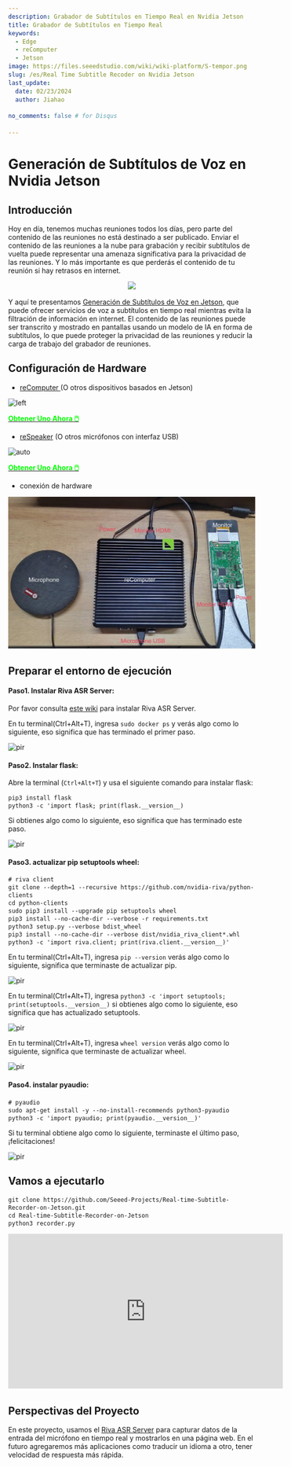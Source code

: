 ```yaml
---
description: Grabador de Subtítulos en Tiempo Real en Nvidia Jetson
title: Grabador de Subtítulos en Tiempo Real
keywords:
  - Edge
  - reComputer
  - Jetson
image: https://files.seeedstudio.com/wiki/wiki-platform/S-tempor.png
slug: /es/Real Time Subtitle Recoder on Nvidia Jetson
last_update:
  date: 02/23/2024
  author: Jiahao

no_comments: false # for Disqus

---
```


# Generación de Subtítulos de Voz en Nvidia Jetson

## Introducción


Hoy en día, tenemos muchas reuniones todos los días, pero parte del contenido de las reuniones no está destinado a ser publicado. Enviar el contenido de las reuniones a la nube para grabación y recibir subtítulos de vuelta puede representar una amenaza significativa para la privacidad de las reuniones. Y lo más importante es que perderás el contenido de tu reunión si hay retrasos en internet.

<div align="center"><img width={800} src="https://files.seeedstudio.com/wiki/reComputer-Jetson/A608/recoder.gif" /></div>

Y aquí te presentamos [Generación de Subtítulos de Voz en Jetson](https://github.com/yuyoujiang/Real-time-Subtitle-Recorder-on-Jetson), que puede ofrecer servicios de voz a subtítulos en tiempo real mientras evita la filtración de información en internet. El contenido de las reuniones puede ser transcrito y mostrado en pantallas usando un modelo de IA en forma de subtítulos, lo que puede proteger la privacidad de las reuniones y reducir la carga de trabajo del grabador de reuniones.


## Configuración de Hardware

- [reComputer ](https://www.seeedstudio.com/reComputer-Industrial-J3011-p-5682.html?queryID=c1e6f0b0bd38a98233ce64bce8083a22&objectID=5682&indexName=bazaar_retailer_products) (O otros dispositivos basados en Jetson)

<p style={{textAlign: 'center'}}> 
 <img src="https://files.seeedstudio.com/wiki/reComputer-Jetson/A608/recomputer_industrial_j3011_orin_nano_8gb.jpg" alt="left" width={800} height="auto" />
 </p>

<div class="get_one_now_container" style={{textAlign: 'center'}}>
    <a class="get_one_now_item" href="https://www.seeedstudio.com/reComputer-Industrial-J3011-p-5682.html" target="_blank">
        <strong><span><font color={'FFFFFF'} size={"4"}> Obtener Uno Ahora 🖱️</font></span></strong>
    </a>
</div>

-  [reSpeaker](https://www.seeedstudio.com/ReSpeaker-Mic-Array-v2-0.html?queryID=2baffb980bdb6d5e65b2b3f511657cb2&objectID=139&indexName=bazaar_retailer_products) (O otros micrófonos con interfaz USB)

<p style={{textAlign: 'center'}}> 
 <img src="https://files.seeedstudio.com/wiki/reComputer-Jetson/A608/ReSpeaker_Mic_Array_v2.0.png" 
alt="auto" width={800} height="auto"/></p>

<div class="get_one_now_container" style={{textAlign: 'center'}}>
    <a class="get_one_now_item" href="https://www.seeedstudio.com/ReSpeaker-Mic-Array-v2-0.html" target="_blank">
        <strong><span><font color={'FFFFFF'} size={"4"}> Obtener Uno Ahora 🖱️</font></span></strong>
    </a>
</div>

-  conexión de hardware
<p style={{textAlign: 'center'}}><img src="https://github.com/Seeed-Projects/Real-time-Subtitle-Recorder-on-Jetson/raw/main/sources/recorder_hardware_connection.png" alt="pir" width={800} height="auto"/></p>

## Preparar el entorno de ejecución

#### Paso1. Instalar Riva ASR Server:

Por favor consulta [este wiki](https://wiki.seeedstudio.com/es/Local_Voice_Chatbot/#install-riva-server) para instalar Riva ASR Server.

En tu terminal(Ctrl+Alt+T), ingresa ```sudo docker ps``` y verás algo como lo siguiente, eso significa que has terminado el primer paso.

<p style={{textAlign: 'center'}}><img src="https://files.seeedstudio.com/wiki/reComputer-Jetson/A608/riva.png" alt="pir" width={1000} height="auto"/></p>

#### Paso2. Instalar flask:

Abre la terminal (`Ctrl+Alt+T`) y usa el siguiente comando para instalar flask:

```shell
pip3 install flask
python3 -c 'import flask; print(flask.__version__)
```
Si obtienes algo como lo siguiente, eso significa que has terminado este paso.

<p style={{textAlign: 'center'}}><img src="https://files.seeedstudio.com/wiki/reComputer-Jetson/A608/flask.png" alt="pir" width={1000} height="auto"/></p>

#### Paso3. actualizar pip setuptools wheel:

```shell
# riva client
git clone --depth=1 --recursive https://github.com/nvidia-riva/python-clients
cd python-clients
sudo pip3 install --upgrade pip setuptools wheel
pip3 install --no-cache-dir --verbose -r requirements.txt
python3 setup.py --verbose bdist_wheel
pip3 install --no-cache-dir --verbose dist/nvidia_riva_client*.whl
python3 -c 'import riva.client; print(riva.client.__version__)'
```
En tu terminal(Ctrl+Alt+T), ingresa ```pip --version``` verás algo como lo siguiente, significa que terminaste de actualizar pip.

<p style={{textAlign: 'center'}}><img src="https://files.seeedstudio.com/wiki/reComputer-Jetson/A608/pip.png" alt="pir" width={1000} height="auto"/></p>

En tu terminal(Ctrl+Alt+T), ingresa ```python3 -c 'import setuptools; print(setuptools.__version__)``` si obtienes algo como lo siguiente, eso significa que has actualizado setuptools.

<p style={{textAlign: 'center'}}><img src="https://files.seeedstudio.com/wiki/reComputer-Jetson/A608/setuptools.png" alt="pir" width={1000} height="auto"/></p>

En tu terminal(Ctrl+Alt+T), ingresa ```wheel version``` verás algo como lo siguiente, significa que terminaste de actualizar wheel.

<p style={{textAlign: 'center'}}><img src="https://files.seeedstudio.com/wiki/reComputer-Jetson/A608/wheel.png" alt="pir" width={1000} height="auto"/></p>

#### Paso4. instalar pyaudio:

```shell
# pyaudio
sudo apt-get install -y --no-install-recommends python3-pyaudio
python3 -c 'import pyaudio; print(pyaudio.__version__)'
```
Si tu terminal obtiene algo como lo siguiente, terminaste el último paso, ¡felicitaciones!

<p style={{textAlign: 'center'}}><img src="https://files.seeedstudio.com/wiki/reComputer-Jetson/A608/pyaudio.png" alt="pir" width={1000} height="auto"/></p>

## Vamos a ejecutarlo

```shell
git clone https://github.com/Seeed-Projects/Real-time-Subtitle-Recorder-on-Jetson.git
cd Real-time-Subtitle-Recorder-on-Jetson
python3 recorder.py
```
<iframe width="560" height="315" src="https://www.youtube.com/embed/XypO6BlXkCY?si=CczjuOXxak1xAelO" title="YouTube video player" frameborder="0" allow="accelerometer; autoplay; clipboard-write; encrypted-media; gyroscope; picture-in-picture; web-share" allowfullscreen></iframe>

## Perspectivas del Proyecto

En este proyecto, usamos el [Riva ASR Server](https://catalog.ngc.nvidia.com/orgs/nvidia/teams/riva/resources/riva_quickstart) para capturar datos de la entrada del micrófono en tiempo real y mostrarlos en una página web. En el futuro agregaremos más aplicaciones como traducir un idioma a otro, tener velocidad de respuesta más rápida.